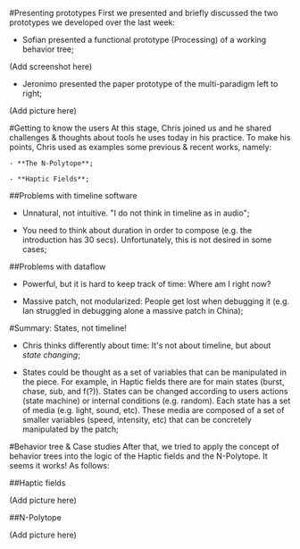 
#Presenting prototypes
First we presented and briefly discussed the two prototypes we developed over the last week:

- Sofian presented a functional prototype (Processing) of a working behavior tree;

(Add screenshot here)

- Jeronimo presented the paper prototype of the multi-paradigm left to right;

(Add picture here)

#Getting to know the users
At this stage, Chris joined us and he shared challenges & thoughts about tools he uses today in his practice. To make his points, Chris used as examples some previous & recent works, namely:

	- **The N-Polytope**;
	
	- **Haptic Fields**;

##Problems with timeline software
- Unnatural, not intuitive. "I do not think in timeline as in audio";

- You need to think about duration in order to compose (e.g. the introduction has 30 secs). Unfortunately, this is not desired in some cases;

##Problems with dataflow  
- Powerful, but it is hard to keep track of time: Where am I right now?

- Massive patch, not modularized: People get lost when debugging it (e.g. Ian struggled in debugging alone a massive patch in China);

#Summary: States, not timeline!
- Chris thinks differently about time: It's not about timeline, but about _state changing_;

- States could be thought as a set of variables that can be manipulated in the piece. For example, in Haptic fields there are for main states (burst, chase, sub, and f(?)). States can be changed according to users actions (state machine) or internal conditions (e.g. random). Each state has a set of media (e.g. light, sound, etc). These media are composed of a set of smaller variables (speed, intensity, etc) that can be concretely manipulated by the patch;

#Behavior tree & Case studies
After that, we tried to apply the concept of behavior trees into the logic of the Haptic fields and the N-Polytope. It seems it works! As follows:

##Haptic fields

(Add picture here)

##N-Polytope

(Add picture here)
